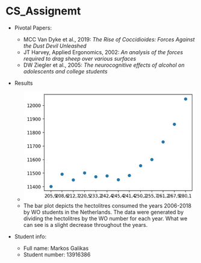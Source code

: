 # CS_Assignemt
- Pivotal Papers:
  - MCC Van Dyke et al., 2019: *The Rise of Coccidioides: Forces Against the Dust Devil Unleashed*
  - JT Harvey, Applied Ergonomics, 2002: *An analysis of the forces required to drag sheep over various surfaces*
  - DW Ziegler et al., 2005: *The neurocognitive effects of alcohol on adolescents and college students*

- Results
  - ![The Beer People](/plot.jpg)
  - The bar plot depicts the hectolitres consumed the years 2006-2018 by WO students in the Netherlands. The data were generated by dividing the hectolitres by the WO number for each year. What we can see is a slight decrease throughout the years. 
  
- Student info:
  - Full name: Markos Galikas
  - Student number: 13916386
